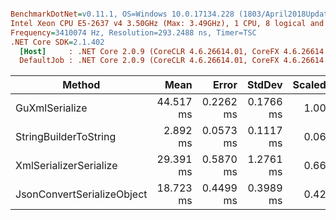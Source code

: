 ``` ini

BenchmarkDotNet=v0.11.1, OS=Windows 10.0.17134.228 (1803/April2018Update/Redstone4)
Intel Xeon CPU E5-2637 v4 3.50GHz (Max: 3.49GHz), 1 CPU, 8 logical and 4 physical cores
Frequency=3410074 Hz, Resolution=293.2488 ns, Timer=TSC
.NET Core SDK=2.1.402
  [Host]     : .NET Core 2.0.9 (CoreCLR 4.6.26614.01, CoreFX 4.6.26614.01), 64bit RyuJIT
  DefaultJob : .NET Core 2.0.9 (CoreCLR 4.6.26614.01, CoreFX 4.6.26614.01), 64bit RyuJIT


```
|                     Method |      Mean |     Error |    StdDev | Scaled | ScaledSD |     Gen 0 |    Gen 1 |    Gen 2 | Allocated |
|--------------------------- |----------:|----------:|----------:|-------:|---------:|----------:|---------:|---------:|----------:|
|             GuXmlSerialize | 44.517 ms | 0.2262 ms | 0.1766 ms |   1.00 |     0.00 |  909.0909 |        - |        - |  10.65 MB |
|      StringBuilderToString |  2.892 ms | 0.0573 ms | 0.1117 ms |   0.06 |     0.00 |  195.3125 | 195.3125 | 195.3125 |   4.56 MB |
|     XmlSerializerSerialize | 29.391 ms | 0.5870 ms | 1.2761 ms |   0.66 |     0.03 | 1437.5000 | 750.0000 | 218.7500 |  11.42 MB |
| JsonConvertSerializeObject | 18.723 ms | 0.4499 ms | 0.3989 ms |   0.42 |     0.01 |  562.5000 | 250.0000 |        - |   4.55 MB |
